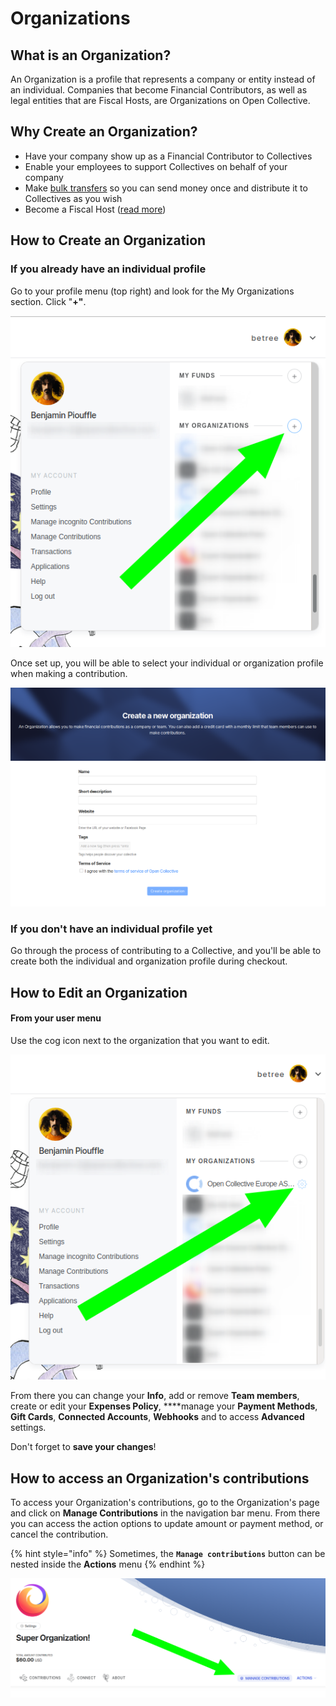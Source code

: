 # Organizations

## What is an Organization?

An Organization is a profile that represents a company or entity instead of an individual. Companies that become Financial Contributors, as well as legal entities that are Fiscal Hosts, are Organizations on Open Collective.

## Why Create an Organization?

* Have your company show up as a Financial Contributor to Collectives
* Enable your employees to support Collectives on behalf of your company
* Make [bulk transfers](bulk-transfers.md) so you can send money once and distribute it to Collectives as you wish
* Become a Fiscal Host \([read more](../../fiscal-hosts/become-a-fiscal-host.md)\)

## **How to** Create an Organization

### **If you already have an individual profile**

Go to your profile menu \(top right\) and look for the My Organizations section. Click "**+"**. 

![User menu - click on &quot;+&quot; to create a new organization](../../.gitbook/assets/image%20%2821%29.png)

Once set up, you will be able to select your individual or organization profile when making a contribution.

![](../../.gitbook/assets/organizations_new_organization_page.png)

### **If you don't have an individual profile yet**

Go through the process of contributing to a Collective, and you'll be able to create both the individual and organization profile during checkout.

## How to Edit an Organization

#### From your user menu

Use the cog icon next to the organization that you want to edit.

![](../../.gitbook/assets/image%20%2810%29.png)



From there you can change your **Info**, add or remove **Team members**, create or edit your **Expenses Policy**, ****manage your **Payment Methods**, **Gift Cards**, **Connected Accounts**, **Webhooks** and to access **Advanced** settings.

Don't forget to **save your changes**!

## **How to access an Organization's contributions**

To access your Organization's contributions, go to the Organization's page and click on **Manage Contributions** in the navigation bar menu. From there you can access the action options to update amount or payment method, or cancel the contribution.

{% hint style="info" %}
Sometimes, the **`Manage contributions`** button can  be nested inside the **Actions** menu
{% endhint %}

![](../../.gitbook/assets/image%20%2811%29.png)


